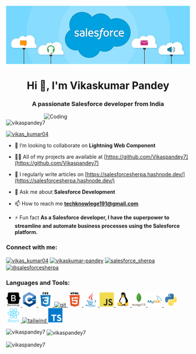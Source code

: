 ![MasterHead](https://github.com/Vikaspandey7/Vikaspandey7/blob/main/General-Banner-1.v1.jpg) 


<h1 align="center">Hi 👋, I'm Vikaskumar Pandey</h1>
<h3 align="center">A passionate Salesforce developer from India</h3>

<img align="right" alt="Coding" width="400" src="https://cdn.dribbble.com/users/1162077/screenshots/3848914/programmer.gif" >   

<p align="left"> <img src="https://komarev.com/ghpvc/?username=vikaspandey7&label=Profile%20views&color=0e75b6&style=flat" alt="vikaspandey7" /> </p>

<p align="left"> <a href="https://twitter.com/vikas_kumar04" target="blank"><img src="https://img.shields.io/twitter/follow/vikas_kumar04?logo=twitter&style=for-the-badge" alt="vikas_kumar04" /></a> </p>

- 👯 I’m looking to collaborate on **Lightning Web Component**

- 👨‍💻 All of my projects are available at [https://github.com/Vikaspandey7](https://github.com/Vikaspandey7)

- 📝 I regularly write articles on [https://salesforcesherpa.hashnode.dev/](https://salesforcesherpa.hashnode.dev/)

- 💬 Ask me about **Salesforce Development**

- 📫 How to reach me **techknowlege191@gmail.com**

- ⚡ Fun fact **As a Salesforce developer, I have the superpower to streamline and automate business processes using the Salesforce platform.**

<h3 align="left">Connect with me:</h3>
<p align="left">
<a href="https://twitter.com/vikas_kumar04" target="blank"><img align="center" src="https://raw.githubusercontent.com/rahuldkjain/github-profile-readme-generator/master/src/images/icons/Social/twitter.svg" alt="vikas_kumar04" height="30" width="40" /></a>
<a href="https://linkedin.com/in/vikaskumar-pandey" target="blank"><img align="center" src="https://raw.githubusercontent.com/rahuldkjain/github-profile-readme-generator/master/src/images/icons/Social/linked-in-alt.svg" alt="vikaskumar-pandey" height="30" width="40" /></a>
<a href="https://instagram.com/salesforce_sherpa" target="blank"><img align="center" src="https://raw.githubusercontent.com/rahuldkjain/github-profile-readme-generator/master/src/images/icons/Social/instagram.svg" alt="salesforce_sherpa" height="30" width="40" /></a>
<a href="https://hashnode.com/@salesforcesherpa" target="blank"><img align="center" src="https://raw.githubusercontent.com/rahuldkjain/github-profile-readme-generator/master/src/images/icons/Social/hashnode.svg" alt="@salesforcesherpa" height="30" width="40" /></a>
</p>

<h3 align="left">Languages and Tools:</h3>
<p align="left"> <a href="https://getbootstrap.com" target="_blank" rel="noreferrer"> <img src="https://raw.githubusercontent.com/devicons/devicon/master/icons/bootstrap/bootstrap-plain-wordmark.svg" alt="bootstrap" width="40" height="40"/> </a> <a href="https://www.w3schools.com/cpp/" target="_blank" rel="noreferrer"> <img src="https://raw.githubusercontent.com/devicons/devicon/master/icons/cplusplus/cplusplus-original.svg" alt="cplusplus" width="40" height="40"/> </a> <a href="https://www.w3schools.com/css/" target="_blank" rel="noreferrer"> <img src="https://raw.githubusercontent.com/devicons/devicon/master/icons/css3/css3-original-wordmark.svg" alt="css3" width="40" height="40"/> </a> <a href="https://git-scm.com/" target="_blank" rel="noreferrer"> <img src="https://www.vectorlogo.zone/logos/git-scm/git-scm-icon.svg" alt="git" width="40" height="40"/> </a> <a href="https://www.w3.org/html/" target="_blank" rel="noreferrer"> <img src="https://raw.githubusercontent.com/devicons/devicon/master/icons/html5/html5-original-wordmark.svg" alt="html5" width="40" height="40"/> </a> <a href="https://www.java.com" target="_blank" rel="noreferrer"> <img src="https://raw.githubusercontent.com/devicons/devicon/master/icons/java/java-original.svg" alt="java" width="40" height="40"/> </a> <a href="https://developer.mozilla.org/en-US/docs/Web/JavaScript" target="_blank" rel="noreferrer"> <img src="https://raw.githubusercontent.com/devicons/devicon/master/icons/javascript/javascript-original.svg" alt="javascript" width="40" height="40"/> </a> <a href="https://www.linux.org/" target="_blank" rel="noreferrer"> <img src="https://raw.githubusercontent.com/devicons/devicon/master/icons/linux/linux-original.svg" alt="linux" width="40" height="40"/> </a> <a href="https://www.mongodb.com/" target="_blank" rel="noreferrer"> <img src="https://raw.githubusercontent.com/devicons/devicon/master/icons/mongodb/mongodb-original-wordmark.svg" alt="mongodb" width="40" height="40"/> </a> <a href="https://www.mysql.com/" target="_blank" rel="noreferrer"> <img src="https://raw.githubusercontent.com/devicons/devicon/master/icons/mysql/mysql-original-wordmark.svg" alt="mysql" width="40" height="40"/> </a> <a href="https://www.python.org" target="_blank" rel="noreferrer"> <img src="https://raw.githubusercontent.com/devicons/devicon/master/icons/python/python-original.svg" alt="python" width="40" height="40"/> </a> <a href="https://reactjs.org/" target="_blank" rel="noreferrer"> <img src="https://raw.githubusercontent.com/devicons/devicon/master/icons/react/react-original-wordmark.svg" alt="react" width="40" height="40"/> </a> <a href="https://tailwindcss.com/" target="_blank" rel="noreferrer"> <img src="https://www.vectorlogo.zone/logos/tailwindcss/tailwindcss-icon.svg" alt="tailwind" width="40" height="40"/> </a> <a href="https://www.typescriptlang.org/" target="_blank" rel="noreferrer"> <img src="https://raw.githubusercontent.com/devicons/devicon/master/icons/typescript/typescript-original.svg" alt="typescript" width="40" height="40"/> </a> </p>

<p><img align="left" src="https://github-readme-stats.vercel.app/api/top-langs?username=vikaspandey7&show_icons=true&locale=en&layout=compact" alt="vikaspandey7" /></p>

<p>&nbsp;<img align="center" src="https://github-readme-stats.vercel.app/api?username=vikaspandey7&show_icons=true&locale=en" alt="vikaspandey7" /></p>

<p><img align="center" src="https://github-readme-streak-stats.herokuapp.com/?user=vikaspandey7&" alt="vikaspandey7" /></p>

